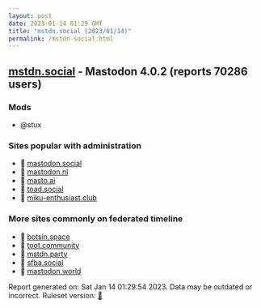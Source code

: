 ```yaml
---
layout: post
date: 2023-01-14 01:29 GMT
title: "mstdn.social (2023/01/14)"
permalink: /mstdn-social.html
---
```


## [mstdn.social](https://mstdn.social) - Mastodon 4.0.2 (reports 70286 users)

### Mods
 * @stux

### Sites popular with administration

* 🐘 [mastodon.social](/mastodon-social.html)
* 🐘 [mastodon.nl](/mastodon-nl.html)
* 🐘 [masto.ai](/masto-ai.html)
* 🐘 [toad.social](/toad-social.html)
* 🐘 [miku-enthusiast.club](/miku-enthusiast-club.html)

### More sites commonly on federated timeline

* 🐘 [botsin.space](/botsin-space.html)
* 🐘 [toot.community](/toot-community.html)
* 🐘 [mstdn.party](/mstdn-party.html)
* 🐘 [sfba.social](/sfba-social.html)
* 🐘 [mastodon.world](/mastodon-world.html)

Report generated on: Sat Jan 14 01:29:54 2023. Data may be outdated or incorrect.
Ruleset version: [🧁](/version-cupcake)
